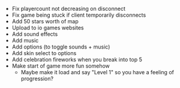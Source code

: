 * Fix playercount not decreasing on disconnect
* Fix game being stuck if client temporarily disconnects
* Add 50 stars worth of map
* Upload to io games websites
* Add sound effects
* Add music
* Add options (to toggle sounds + music)
* Add skin select to options
* Add celebration fireworks when you break into top 5
* Make start of game more fun somehow
    * Maybe make it load and say "Level 1" so you have a feeling of progression?
    
